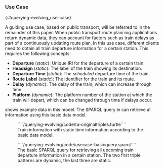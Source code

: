### Use Case
{:#querying-evolving_use-case}

A&nbsp;guiding use case, based on public transport, will be referred to in the remainder of this paper.
When public transport route planning applications return dynamic data,
they can account for factors such as train delays
as part of a continuously updating route plan.
In this use case, different clients need to obtain all train departure information for a certain station.
This requires the following concepts:

* **Departure** (*static*): Unique IRI for the departure of a certain train.
* **Headsign** (*static*): The label of the train showing its destination.
* **Departure Time** (*static*): The *scheduled* departure time of the train.
* **Route Label** (*static*): The identifier for the train and its route.
* **Delay** (*dynamic*): The delay of the train, which can increase through time.
* **Platform** (*dynamic*): The platform number of the station at which the train will depart, which can be changed through time if delays occur.

[](#querying-evolving_listing:ta:originaltriples) shows example data in this model.
The SPARQL query in [](#querying-evolving_listing:usecase:basicquery)
can retrieve all information using this basic data model.

<figure id="querying-evolving_listing:ta:originaltriples" class="listing">
````/querying-evolving/code/ta-originaltriples.turtle````
<figcaption markdown="block">
Train information with static time information according to the basic data model.
</figcaption>
</figure>

<figure id="querying-evolving_listing:usecase:basicquery" class="listing">
````/querying-evolving/code/usecase-basicquery.sparql````
<figcaption markdown="block">
The basic SPARQL query for retrieving all upcoming train departure information in a certain station.
The two first triple patterns are dynamic, the last three are static.
</figcaption>
</figure>
